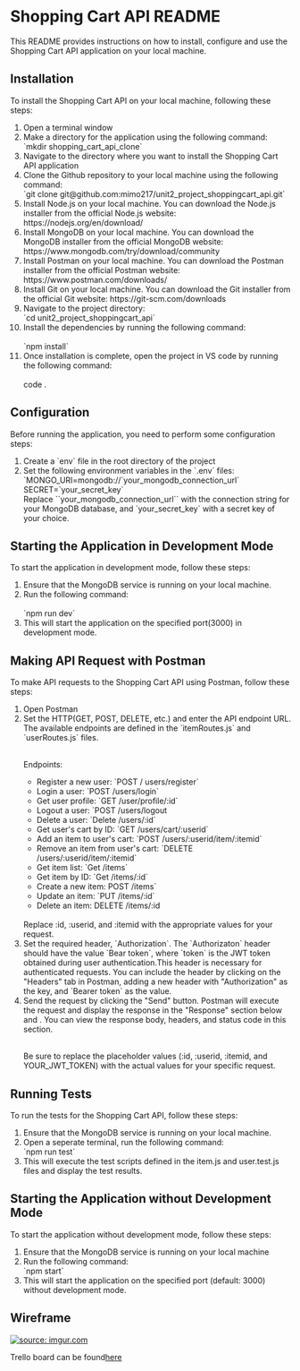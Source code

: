 <h1> Shopping Cart API README </h1>
This README provides instructions on how to install, configure and use the Shopping Cart API application on your local machine.

<h2>Installation</h2>
To install the Shopping Cart API on your local machine, following these steps:
<ol>
    <li>Open a terminal window</li>
    <li>Make a directory for the application using the following command:</li>
    `mkdir shopping_cart_api_clone`
    <li>Navigate to the directory where you want to install the Shopping Cart API application</li>
    <li>Clone the Github repository to your local machine using the following command:
    <br> `git clone git@github.com:mimo217/unit2_project_shoppingcart_api.git`
    <li>Install Node.js on your local machine. You can download the Node.js installer from the official Node.js website: https://nodejs.org/en/download/</li>
    <li>Install MongoDB on your local machine. You can download the MongoDB installer from the official MongoDB website: https://www.mongodb.com/try/download/community</li>
    <li>Install Postman on your local machine. You can download the Postman installer from the official Postman website: https://www.postman.com/downloads/</li>
    <li>Install Git on your local machine. You can download the Git installer from the official Git website: https://git-scm.com/downloads</li>
  <li>Navigate to the project directory:
  <br>`cd unit2_project_shoppingcart_api`
  </li>
  <li>Install the dependencies by running the following command:</li>
  <br> `npm install`
  <li>Once installation is complete, open the project in VS code by running the following command:</li>
  <br>code .
 
  </li>
  </ol>
  <h2>Configuration</h2>
  Before running the application, you need to perform some configuration steps:
  <ol>
  <li>Create a `env` file in the root directory of the project
  </li>
  <li>Set the following environment variables in the `.env` files:
  <br>`MONGO_URI=mongodb://`your_mongodb_connection_url`
  <br>SECRET=`your_secret_key`
  <br>Replace ``your_mongodb_connection_url`` with the connection string for your MongoDB database, and `your_secret_key` with a secret key of your choice.
  </li>
  </ol>

  <h2>Starting the Application in Development Mode</h2>
  To start the application in development mode, follow these steps:
  <ol>
  <li>Ensure that the MongoDB service is running on your local machine.</li>
  <li>Run the following command:</li>
  <br>`npm run dev`
  <li>This will start the application on the specified port(3000) in development mode.</li>
  </ol>

  <h2>Making API Request with Postman</h2>
  To make API requests to the Shopping Cart API using Postman, follow these steps:
  <ol>
  <li>Open Postman</li>
  <li>Set the HTTP(GET, POST, DELETE, etc.) and enter the API endpoint URL. The available endpoints are defined in the `itemRoutes.js` and `userRoutes.js` files.</li>

  <br>Endpoints:
  <ul>

  <li>Register a new user: `POST / users/register`</li>
  <li>Login a user: `POST /users/login`</li>
  <li>Get user profile: `GET /user/profile/:id`</li>
  <li>Logout a user: `POST /users/logout</li>
  <li>Delete a user: `Delete /users/:id`</li>
  <li>Get user's cart by ID: `GET /users/cart/:userid`</li>
  <li>Add an item to user's cart: `POST /users/:userid/item/:itemid`</li>
  <li>Remove an item from user's cart: `DELETE /users/:userid/item/:itemid`</li>
  <li>Get item list: `Get /items`</li>
  <li>Get item by ID: `Get /items/:id`</li>
  <li>Create a new item: POST /items`</li>
  <li>Update an item: `PUT /items/:id`</li>
  <li>Delete an item: DELETE /items/:id</li>
  </ul>
<br>Replace :id, :userid, and :itemid with the appropriate values for your request.

  <li>Set the required header, `Authorization`. The `Authorizaton` header should have the value `Bear token`, where `token` is the JWT token obtained during user authentication.This header is necessary for authenticated requests. You can include the header by clicking on the "Headers" tab in Postman, adding a new header with "Authorization" as the key, and `Bearer token` as the value. </li>
  <li>Send the request by clicking the "Send" button. Postman will execute the request and display the response in the "Response" section below and . You can view the response body, headers, and status code in this section.</li>

  <br>Be sure to replace the placeholder values (:id, :userid, :itemid, and YOUR_JWT_TOKEN) with the actual values for your specific request.
  </ol>

  <h2>Running Tests</h2>
  To run the tests for the Shopping Cart API, follow these steps:
  <ol>
  <li> Ensure that the MongoDB service is running on your local machine.</li>
  <li> Open a seperate terminal, run the following command:</li>
  `npm run test`
  <li>This will execute the test scripts defined in the item.js and user.test.js files and display the test results.</li>
 </ol>

<h2>Starting the Application without Development Mode</h2>
To start the application without development mode, follow these steps:</h2>
<ol>
<li>Ensure that the MongoDB service is running on your local machine</li>
<li>Run the following command:</li>
`npm start`
<li>This will start the application on the specified port (default: 3000) without development mode.
</ol>

<h2>Wireframe</h2>
<a href="https://imgur.com/6lVoFiN"><img src="https://i.imgur.com/6lVoFiN.png" title="source: imgur.com" /></a>

Trello board can be found<a href="https://trello.com/b/Eb12CHDz/shopping-cart-api">here</a>